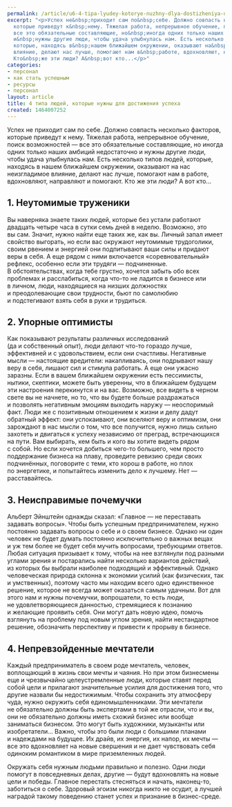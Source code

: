 ```yaml
---
permalink: /article/u6-4-tipa-lyudey-kotorye-nuzhny-dlya-dostizheniya-uspeha
excerpt: "<p>Успех не&nbsp;приходит сам по&nbsp;себе. Должно совпасть несколько факторов,
  которые приведут к&nbsp;нему. Тяжелая работа, непрерывное обучение, поиск возможностей&nbsp;—
  все это обязательные составляющие, но&nbsp;иногда одних только наших амбиций недостаточно
  и&nbsp;нужны другие люди, чтобы удача улыбнулась нам. Есть несколько типов людей,
  которые, находясь в&nbsp;нашем ближайшем окружении, оказывают на&nbsp;нас неизгладимое
  влияние, делают нас лучше, помогают нам в&nbsp;работе, вдохновляют, направляют и&nbsp;помогают.
  Кто&nbsp;же эти люди? А&nbsp;вот кто...</p>"
categories:
- персонал
- как стать успешным
- ресурсы
- персонал
layout: article
title: 4 типа людей, которые нужны для достижения успеха
created: 1464007252
---
```

Успех не приходит сам по себе. Должно совпасть несколько факторов, которые приведут к нему. Тяжелая работа, непрерывное обучение, поиск возможностей — все это обязательные составляющие, но иногда одних только наших амбиций недостаточно и нужны другие люди, чтобы удача улыбнулась нам. Есть несколько типов людей, которые, находясь в нашем ближайшем окружении, оказывают на нас неизгладимое влияние, делают нас лучше, помогают нам в работе, вдохновляют, направляют и помогают. Кто же эти люди? А вот кто...

## 1. Неутомимые труженики ##

Вы наверняка знаете таких людей, которые без устали работают двадцать четыре часа в сутки семь дней в неделю. Возможно, это вы сам. Значит, нужно найти еще таких же, как вы. Личный запал имеет свойство выгорать, но если вас окружают неутомимые трудоголики, своим рвением и энергией они подпитывают ваши силы и придают веры в себя. А еще рядом с ними включается «соревновательный» рефлекс, особенно если эти трудяги — подчиненные. В обстоятельствах, когда тебе грустно, хочется забыть обо всех проблемах и расслабиться, когда что-то не ладится в бизнесе или в личном, люди, находящиеся на низших должностях и преодолевающие свои трудности, бьют по самолюбию и подстегивают взять себя в руки и трудиться.

## 2. Упорные оптимисты ##

Как показывают результаты различных исследований (да и собственный опыт), люди делают что-то гораздо лучше, эффективней и с удовольствием, если они счастливы. Негативные мысли — настоящие вредители: накапливаясь, они подрывают нашу веру в себя, лишают сил и стимула работать. А еще они ужасно заразны. Если в вашем ближайшем окружении есть пессимисты, нытики, скептики, можете быть уверенны, что в ближайшем будущем эти настроения перекинутся и на вас. Возможно, все видеть в черном свете вы не начнете, но то, что вы будете больше раздражаться и позволять негативным эмоциям выходить наружу — неоспоримый факт. Люди же с позитивным отношением к жизни и делу дадут обратный эффект: они успокаивают, они вселяют веру и оптимизм, они зарождают в нас мысли о том, что все получится, нужно лишь сильно захотеть и двигаться к успеху независимо от преград, встречающихся на пути. Вам выбирать, кем быть и кого вы хотите видеть рядом с собой. Но если хочется добиться чего-то большего, чем просто поддержание бизнеса на плаву, проведите ревизию среди своих подчинённых, поговорите с теми, кто хорош в работе, но плох по энергетике, и попытайтесь изменить дело к лучшему. Нет — расставайтесь.

## 3. Неисправимые почемучки ##

Альберт Эйнштейн однажды сказал: «Главное — не переставать задавать вопросы». Чтобы быть успешным предпринимателем, нужно постоянно задавать вопросы о себе и о своем бизнесе. Однако ни один человек не будет думать постоянно исключительно о важных вещах и уж тем более не будет себя мучить вопросами, требующими ответов. Любая ситуация призывает к тому, чтобы на нее взглянули под разными углами зрения и постарались найти несколько вариантов действий, из которых бы выбрали наиболее подходящий и эффективный. Однако человеческая природа склонна к экономии усилий (как физических, так и умственных), поэтому часто мы находим всего одно единственное решение, которое не всегда может оказаться самым удачным. Вот для этого нам и нужны почемучки, вопрошатели, то есть люди, не удовлетворяющиеся данностью, стремящиеся к познанию и желающие проявить себя. Они могут дать новую идею, помочь взглянуть на проблему под новым углом зрения, найти нестандартное решение, обозначить перспективу и привести к прорыву в бизнесе.

## 4. Непревзойденные мечтатели ##

Каждый предприниматель в своем роде мечтатель, человек, воплощающий в жизнь свои мечты и чаяния. Но при этом бизнесмены еще и чрезвычайно целеустремленные люди, которые ставят перед собой цели и прилагают значительные усилия для достижения того, что другие назвали бы недостижимым. Чтобы сохранить эту атмосферу чуда, нужно окружить себя единомышленниками. Эти мечтатели не обязательно должны быть экспертами в той же отрасли, что и вы, они не обязательно должны иметь схожий бизнес или вообще заниматься бизнесом. Это могут быть художники, музыканты или изобретатели... Важно, чтобы это были люди с большими планами и надеждами на будущее. Их драйв, их энергия, их напор, их мечты — все это вдохновляет на новые свершения и не дает чувствовать себя одиноким романтиком в мире приземленных людей.

Окружать себя нужным людьми правильно и полезно. Одни люди помогут в повседневных делах, другие — будут вдохновлять на новые цели и победы. Главное перестать стесняться и начать, наконец-то, заботиться о себе. Здоровый эгоизм никогда никто не осудит, а лучшей наградой такому поведению станет успех и признание в бизнес-среде.
